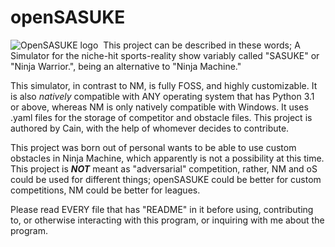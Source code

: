 # openSASUKE
![OpenSASUKE logo](https://i.postimg.cc/W3bWdgqy/OPEN.png)
‎ 
This project can be described in these words;
A Simulator for the niche-hit sports-reality show variably called "SASUKE" or "Ninja Warrior.", being an alternative to "Ninja Machine."

This simulator, in contrast to NM, is fully FOSS, and highly customizable. It is also *natively* compatible with ANY operating system that has Python 3.1 or above, whereas NM is only natively compatible with Windows.
It uses .yaml files for the storage of competitor and obstacle files.
This project is authored by Cain, with the help of whomever decides to contribute.

This project was born out of personal wants to be able to use custom obstacles in Ninja Machine, which apparently is not a possibility at this time.
This project is ***NOT*** meant as "adversarial" competition, rather, NM and oS could be used for different things; openSASUKE could be better for custom competitions, NM could be better for leagues.

Please read EVERY file that has "README" in it before using, contributing to, or otherwise interacting with this program, or inquiring with me about the program.
